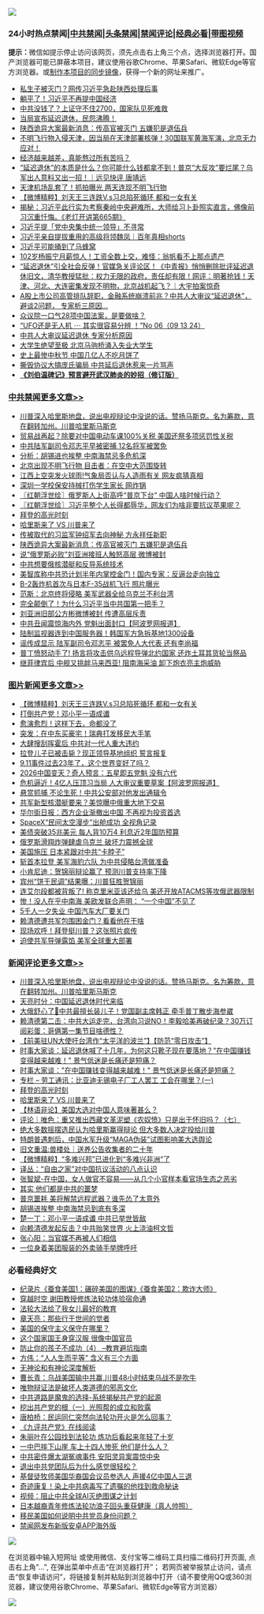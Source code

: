 ![](https://raw.githubusercontent.com/jsvpn/jsproxy/dev/64photo/fqnews-qr.jpg)

<div id="tt">
<h3>24小时热点禁闻|<a href="#%E4%B8%AD%E5%85%B1%E7%A6%81%E9%97%BB%E6%9B%B4%E5%A4%9A%E6%96%87%E7%AB%A0">中共禁闻</a>|<a href="#%E5%9B%BE%E7%89%87%E6%96%B0%E9%97%BB%E6%9B%B4%E5%A4%9A%E6%96%87%E7%AB%A0">头条禁闻</a>|<a href="#%E6%96%B0%E9%97%BB%E8%AF%84%E8%AE%BA%E6%9B%B4%E5%A4%9A%E6%96%87%E7%AB%A0">禁闻评论|<a href="#%E5%BF%85%E7%9C%8B%E7%BB%8F%E5%85%B8%E5%A5%BD%E6%96%87">经典必看</a>|<a href="https://696153.xyz/3" target="_blank">带图视频</a></h3>
<div><b>提示：</b>微信如提示停止访问该网页，须先点击右上角三个点，选择浏览器打开。国产浏览器可能已屏蔽本项目，建议使用谷歌Chrome、苹果Safari、微软Edge等官方浏览器。或<a href="%E5%88%B6%E4%BD%9Cgit%E7%A6%81%E9%97%BB%E9%95%9C%E5%83%8F.md">制作本项目的同步镜像</a>，获得一个新的网址来推广。</div>
<ul>

<li><a href="/ccpdope/20240914/2088231.md">私生子被灭门？网传习近平急赴陕西处理后事</a></li>
<li><a href="/sohnews/20240914/2088149.md">躺平了！习近平不再提中国经济</a></li>
<li><a href="/sohnews/20240913/2088116.md">中共没钱了？上证守不住2700，国家队见死难救</a></li>
<li><a href="/sohnews/20240914/2088196.md">当局宣布延迟退休，民怨沸腾！</a></li>
<li><a href="/cbnews/20240914/2088410.md">陕西诡异大案最新消息：传高官被灭门 五嫌犯是退伍兵</a></li>
<li><a href="/sohnews/20240914/2088214.md">不明飞行物入侵天津，因当局在天津部署核弹！30国联军黄海军演，北京无力应对！</a></li>
<li><a href="/sohnews/20240914/2088127.md">经济越来越差，真能熬过所有苦吗？</a></li>
<li><a href="/sohnews/20240914/2088153.md">“延迟退休”的本质是什么？你可能什么钱都拿不到！普京“大反攻”要烂尾？乌军出人意料又出一招！｜远见快评 唐靖远</a></li>
<li><a href="/cbnews/20240914/2088388.md">天津机场乱套了！抓拍曝光 两天连现不明飞行物</a></li>
<li><a href="/topimagenews/20240914/2088366.md">【微博精粹】刘天王三连跌V.s习总陷死循环 都和一女有关</a></li>
<li><a href="/sohnews/20240914/2088206.md">揭秘：习近平此行实为考察秦岭中央避难所，大师给习卜卦照实直言，佛像前习沉重忏悔。《老灯开讲第665期》</a></li>
<li><a href="/ccpdope/20240914/2088227.md">习近平提「党中央集中统一领导」不寻常</a></li>
<li><a href="/sohnews/20240914/2088178.md">习近平亲自提拔重用的高级将领魏凤｜百年真相shorts</a></li>
<li><a href="/cbnews/20240914/2088395.md">习近平可能捅到了马蜂窝</a></li>
<li><a href="/baitai/20240914/2088294.md">102岁杨振宁月薪惊人！工资全数上交，难怪：翁帆看不上那点遗产</a></li>
<li><a href="/sohnews/20240914/2088197.md">“延迟退休”引全社会反弹！官媒急关评论区！《中青报》悄悄删除批评延迟退休旧文，清华教授猛批：权力无限的政府，责任却有限！网评：明著抢钱！天津、河北、大连密集发现不明物，北京战机起飞？｜大宇拍案惊奇</a></li>
<li><a href="/sohnews/20240914/2088158.md">A股上市公司高管排队辞职，金融系统崩溃前兆？中共人大审议“延迟退休”，避谈2问题， 专家析三原因...</a></li>
<li><a href="/comments/20240914/2088188.md">众议院一口气28项中国法案，是要做啥？</a></li>
<li><a href="/sohnews/20240914/2088199.md">“UFO还是无人机 ⋯ 其实很容易分辨 ！”No 06（09 13 24）</a></li>
<li><a href="/sohnews/20240914/2088198.md">中共人大审议延迟退休 专家分析原因</a></li>
<li><a href="/ccpdope/20240914/2088224.md">大学生绝望至极 北京马驹桥涌入失业大学生</a></li>
<li><a href="/ccpdope/20240914/2088235.md">史上最惨中秋节 中国几亿人不吃月饼了</a></li>
<li><a href="/ccpdope/20240914/2088229.md">撕毁协议大搞庞氏骗局 中共延后退休惹来一片骂声</a></li>
<li><b><a href="/comments/20200207/1272816.md" target="_blank">《刘伯温碑记》预言避开武汉肺炎的妙招（修订版）</a></b></li>
</ul>
</div>

<div class="catlist">
<h3><a href="/cbnews/" target="_blank">中共禁闻</a><span><a href="/cbnews/" target="_blank" rel="nofollow">更多文章>></a></span></h3>
<ul>
<li><a href="/comments/20240914/2088749.md" target="_blank">川普深入哈里斯地盘，说出电视辩论中没说的话。赞扬马斯克。名为筹款，意在翻转加州。川普哈里斯马斯克</a></li>
<li><a href="/cbnews/20240914/2088748.md" target="_blank">贸易战再起？除要对中国电动车课100%关税 美国还祭多项惩罚性关税</a></li>
<li><a href="/cbnews/20240914/2088747.md" target="_blank">中共陆军副司令邓志平早被密捕 12名将军被罢免</a></li>
<li><a href="/cbnews/20240914/2088746.md" target="_blank">分析：胡锡进也挨整 中南海禁忌多危机深</a></li>
<li><a href="/cbnews/20240914/2088745.md" target="_blank">北京出现不明飞行物 目击者：在空中大范围旋转</a></li>
<li><a href="/cbnews/20240914/2088744.md" target="_blank">江西上空突发火球雨!气象局否认与人造雨有关 网友疯猜真相</a></li>
<li><a href="/cbnews/20240914/2088743.md" target="_blank">深圳一学校保安持械打伤学生家长 网炸锅</a></li>
<li><a href="/cbnews/20240914/2088672.md" target="_blank">〖红朝浮世绘〗俄罗斯人上街高呼“普京下台” 中国人啥时候行动？</a></li>
<li><a href="/cbnews/20240914/2088671.md" target="_blank">〖红朝浮世绘〗习近平整个人长得都辱华，网友们为啥非要抗议苹果呢？</a></li>
<li><a href="/comments/20240914/2088551.md" target="_blank">拜登的高光时刻</a></li>
<li><a href="/comments/20240914/2088550.md" target="_blank">哈里斯来了 VS 川普来了</a></li>
<li><a href="/cbnews/20240914/2088411.md" target="_blank">传被取代的习监军钟绍军去向神秘 方永祥任新职</a></li>
<li><a href="/cbnews/20240914/2088410.md" target="_blank">陕西诡异大案最新消息：传高官被灭门 五嫌犯是退伍兵</a></li>
<li><a href="/cbnews/20240914/2088409.md" target="_blank">说“俄罗斯必败”刘亚洲接班人触怒高层 微博被封</a></li>
<li><a href="/cbnews/20240914/2088408.md" target="_blank">中共想要俄核潜艇和反导系统技术</a></li>
<li><a href="/cbnews/20240914/2088407.md" target="_blank">美智库称中共恐计划半年内掌控金门！国内专家：反逼台走向独立</a></li>
<li><a href="/cbnews/20240914/2088406.md" target="_blank">B-2轰炸机首次与日本F-35战机飞行 照片曝光</a></li>
<li><a href="/cbnews/20240914/2088405.md" target="_blank">范斯：北京终将侵略 美军武器全给乌克兰不利台湾</a></li>
<li><a href="/cbnews/20240914/2088404.md" target="_blank">完全颠倒了！为什么习近平当中共国第一把手？</a></li>
<li><a href="/cbnews/20240914/2088403.md" target="_blank">刘亚洲旧部公方彬微博被封 传遭高层斥责</a></li>
<li><a href="/cbnews/20240914/2088402.md" target="_blank">中共丑闻震惊海内外 党魁出面封口【阿波罗网报道】</a></li>
<li><a href="/cbnews/20240914/2088401.md" target="_blank">陆制监视器连到中国服务器！韩国军方急拆基地1300设备</a></li>
<li><a href="/cbnews/20240914/2088400.md" target="_blank">谣传成显示 陆军副司令邓志平 被罢免人大代表 还有李尚福</a></li>
<li><a href="/cbnews/20240914/2088399.md" target="_blank">普丁愤怒动手了! 扬言将攻击供乌远程导弹北约国家 还炸土耳其货轮当祭品</a></li>
<li><a href="/cbnews/20240914/2088398.md" target="_blank">继菲律宾后 中舰又挑衅马来西亚! 阻南海采油 卸下炮衣亮主炮威胁</a></li>

</ul>
</div>
<div class="catlist">
<h3><a href="/topimagenews/" target="_blank">图片新闻</a><span><a href="/topimagenews/" target="_blank" rel="nofollow">更多文章>></a></span></h3>
<ul>
<li><a href="/topimagenews/20240914/2088366.md" target="_blank">【微博精粹】刘天王三连跌V.s习总陷死循环 都和一女有关</a></li>
<li><a href="/topimagenews/20240914/2088365.md" target="_blank">打倒共产党！邓小平一语成谶</a></li>
<li><a href="/topimagenews/20240914/2088364.md" target="_blank">愈演愈烈！这样下去，命都没了</a></li>
<li><a href="/topimagenews/20240914/2088363.md" target="_blank">突发：在中东买豪宅！瑞典打发移民大手笔</a></li>
<li><a href="/topimagenews/20240914/2088362.md" target="_blank">大肆搜刮挥霍后 中共对一代人重大违约</a></li>
<li><a href="/topimagenews/20240914/2088361.md" target="_blank">拉登儿子已被击毙？现正领导基地组织 誓言报复</a></li>
<li><a href="/topimagenews/20240913/2088010.md" target="_blank">9.11事件过去23年了，这个世界变好了吗？</a></li>
<li><a href="/topimagenews/20240913/2088009.md" target="_blank">2026中国变天？奇人预言：五星即五党魁 没有六代</a></li>
<li><a href="/topimagenews/20240913/2087999.md" target="_blank">危机逼近！4亿人压顶习当局 人大审议重要草案【阿波罗网报道】</a></li>
<li><a href="/topimagenews/20240913/2087998.md" target="_blank">悬赏抓捕 不论生死！中共公安部对他发出通辑令</a></li>
<li><a href="/topimagenews/20240913/2087959.md" target="_blank">共军新型核潜艇要来？美惊曝中俄重大地下交易</a></li>
<li><a href="/topimagenews/20240913/2087878.md" target="_blank">华尔街日报：西方企业渐撤出中国 不再视为投资首选</a></li>
<li><a href="/topimagenews/20240912/2087849.md" target="_blank">SpaceX“民间太空漫步”出舱成功 全视角记录</a></li>
<li><a href="/topimagenews/20240912/2087817.md" target="_blank">美债突破35兆美元 每人背10万4 利息近2年国防预算</a></li>
<li><a href="/topimagenews/20240912/2087753.md" target="_blank">俄罗斯滑翔炸弹肆虐乌克兰 破坏力震撼全球</a></li>
<li><a href="/topimagenews/20240912/2087733.md" target="_blank">美国施压 日本紧跟对中共“卡脖子”</a></li>
<li><a href="/topimagenews/20240912/2087732.md" target="_blank">斩首本拉登 美军海豹六队 为中共侵略台湾做准备</a></li>
<li><a href="/topimagenews/20240912/2087731.md" target="_blank">小肯尼迪：贺锦丽辩论赢了 预测川普支持率下降</a></li>
<li><a href="/topimagenews/20240912/2087730.md" target="_blank">宾州“饼干民调”结果曝：川普狂胜贺锦丽</a></li>
<li><a href="/topimagenews/20240912/2087638.md" target="_blank">连艾尔段都被背叛了! 称克里米亚该还给乌 美还开放ATACMS等攻俄武器限制</a></li>
<li><a href="/topimagenews/20240912/2087535.md" target="_blank">惨！没人在乎中南海 美欧发联合声明： “一个中国”不见了</a></li>
<li><a href="/topimagenews/20240912/2087534.md" target="_blank">5千人一夕失业 中国汽车大厂要关门</a></li>
<li><a href="/topimagenews/20240912/2087532.md" target="_blank">赖清德遭共军包围困金门？看看他在干啥</a></li>
<li><a href="/topimagenews/20240912/2087531.md" target="_blank">现场欢呼！拜登挺川普？这张照片疯传</a></li>
<li><a href="/topimagenews/20240912/2087518.md" target="_blank">迫使共军导弹露馅 美军全球重大部署</a></li>

</ul>
</div>
<div class="catlist">
<h3><a href="/comments/" target="_blank">新闻评论</a><span><a href="/comments/" target="_blank" rel="nofollow">更多文章>></a></span></h3>
<ul>
<li><a href="/comments/20240914/2088749.md" target="_blank">川普深入哈里斯地盘，说出电视辩论中没说的话。赞扬马斯克。名为筹款，意在翻转加州。川普哈里斯马斯克</a></li>
<li><a href="/comments/20240914/2088720.md" target="_blank">天亮时分：中国延迟退休时代来临</a></li>
<li><a href="/comments/20240914/2088719.md" target="_blank">大俄舒心了🫶中共最擅长装儿子！党国副主席韩正 牵手普丁散步海参崴</a></li>
<li><a href="/comments/20240914/2088718.md" target="_blank">赖清德第二击：中共大运走完，台湾向习说NO！李毅哈美再破纪录？30万订阅彩蛋：哥俩第一集节目啥德性？</a></li>
<li><a href="/comments/20240914/2088712.md" target="_blank">【前美驻UN大使吁台湾作“太平洋的波兰”】【防范“零日攻击”】</a></li>
<li><a href="/comments/20240914/2088612.md" target="_blank">时事大家谈：延迟退休喊了十几年，为何这只靴子现在要落地？&quot;在中国赚钱变得越来越难！&quot; 景气低迷是长痛还是短痛？</a></li>
<li><a href="/comments/20240914/2088611.md" target="_blank">时事大家谈：&quot;在中国赚钱变得越来越难！&quot; 景气低迷是长痛还是短痛？</a></li>
<li><a href="/comments/20240914/2088586.md" target="_blank">专栏 &#8211; 劳工通讯：比亚迪无锡电子厂工人罢工 工会在哪里？(一)</a></li>
<li><a href="/comments/20240914/2088551.md" target="_blank">拜登的高光时刻</a></li>
<li><a href="/comments/20240914/2088550.md" target="_blank">哈里斯来了 VS 川普来了</a></li>
<li><a href="/comments/20240914/2088549.md" target="_blank">【林语非论】美国大选对中国人意味著甚么？</a></li>
<li><a href="/comments/20240914/2088544.md" target="_blank">评论｜唯色：重又推出西藏文革泥塑《农奴愤》只是出于怀旧吗？（七）</a></li>
<li><a href="/comments/20240914/2088477.md" target="_blank">绝大多数摇摆选民认为哈里斯赢得辩论 但大多数人决定投给川普</a></li>
<li><a href="/comments/20240914/2088476.md" target="_blank">特朗普遇刺后，中国水军升级“MAGA伪装”试图影响美大选舆论</a></li>
<li><a href="/comments/20240914/2088475.md" target="_blank">旧文重温:兽楼处｜送养公告收集者的二十年</a></li>
<li><a href="/comments/20240914/2088474.md" target="_blank">【微博精粹】“多难兴邦”已进化到“多难兴非洲“了</a></li>
<li><a href="/comments/20240914/2088473.md" target="_blank">译丛：“自由之家”对中国抗议活动的八点认识</a></li>
<li><a href="/comments/20240914/2088472.md" target="_blank">张智斌-在中国，女人做官不容易——从几个小官样本看官场生态之恶劣</a></li>
<li><a href="/comments/20240914/2088471.md" target="_blank">其实 他们都是中共的噩梦</a></li>
<li><a href="/comments/20240914/2088470.md" target="_blank">普京噩耗 美将解禁远程武器？谁先怂了太意外</a></li>
<li><a href="/comments/20240914/2088469.md" target="_blank">胡锡进挨整 中南海禁忌到底有多深</a></li>
<li><a href="/comments/20240914/2088468.md" target="_blank">楚一丁：邓小平一语成谶 中共已举世皆敌</a></li>
<li><a href="/comments/20240914/2088466.md" target="_blank">向赖清德发起反击？中共贻笑世界 火上浇油柯文哲</a></li>
<li><a href="/comments/20240914/2088465.md" target="_blank">张心阳：当官媒不再被人们相信</a></li>
<li><a href="/comments/20240914/2088463.md" target="_blank">一位身着美团服装的外卖骑手举牌呼吁</a></li>

</ul>
</div>

<div class="catlist">
<h3>必看经典好文</h3>
<ul>
<li><a href="/comments/20210123/1473011.md" target="_blank">纪录片《蚕食美国1：碾碎美国的图谋》《蚕食美国2：欺诈大师》</a></li>
<li><a href="/comments/20200511/1322384.md" target="_blank">穿越时空 谢田教授修炼法轮功体验宿命通</a></li>
<li><a href="/cbnews/20200516/1329218.md" target="_blank">法轮大法给了我女儿最好的教育</a></li>
<li><a href="/comments/20240623/2053092.md" target="_blank">章天亮：那些行于世间的觉者</a></li>
<li><a href="/lifebaike/20200520/1331379.md" target="_blank">美国的保守主义保守在哪里？</a></li>
<li><a href="/bannedvideo/20220606/1742248.md" target="_blank">这个国家国王身穿汉服 很像中国官员</a></li>
<li><a href="/comments/20230918/1935212.md" target="_blank">防止你的孩子不成功（4） &#8211;教育避坑指南</a></li>
<li><a href="/comments/20200720/1363377.md" target="_blank">方伟：“人人生而平等” 含义有三个方面</a></li>
<li><a href="/comments/20240801/2069416.md" target="_blank">无神论和有神论深度解析</a></li>
<li><a href="/comments/20230511/1882985.md" target="_blank">曹长青：乌战美国输中共赢,川普48小时结束乌战不是吹牛</a></li>
<li><a href="/cbnews/20170130/651555.md" target="_blank">唯物辩证法是破坏人类道德的邪恶文化</a></li>
<li><a href="/comments/20181209/1044543.md" target="_blank">中共道路是魔鬼的选择-系统揭秘共产党的起源</a></li>
<li><a href="/comments/20200629/1352460.md" target="_blank">挖出共产党的根（一）光照帮的成立和败露</a></li>
<li><a href="/comments/20240318/2014289.md" target="_blank">唐柏桥：民运同仁突然向法轮功开火是怎么回事？</a></li>
<li><a href="/bookonline/20131116/201057.md" target="_blank">《九评共产党》在线阅读</a></li>
<li><a href="/comments/20210720/1488271.md" target="_blank">朱丽叶在公园找到法轮功 炼功后看起来年轻了十岁</a></li>
<li><a href="/cbnews/20200611/1343057.md" target="_blank">一中巴摔下山崖 车上十四人惨死 他们是什么人？</a></li>
<li><a href="/ccpdope/20220806/1768044.md" target="_blank">中共密件爆太湖冤魂事件 安阳灵异案震惊中央</a></li>
<li><a href="/comments/20220806/1768236.md" target="_blank">退出中共党团队后为什么感觉很轻松？</a></li>
<li><a href="/taiwannews/20220804/1767098.md" target="_blank">基督徒牧师美国华裔国会议员参选人 声援4亿中国人三退</a></li>
<li><a href="/topimagenews/20210131/1478453.md" target="_blank">奇迹康复！染上中共病毒写了遗嘱的他找到救命秘诀</a></li>
<li><a href="/comments/20201221/1451945.md" target="_blank">视频：阻止中共全球AI灭绝图谋之计划</a></li>
<li><a href="/comments/20211023/1642745.md" target="_blank">日本越裔青年修炼法轮功浪子回头重获健康（真人帅照）</a></li>
<li><a href="/comments/20220819/1773759.md" target="_blank">移民美国如何说明中共党员身份问题？</a></li>
<li><a href="/comments/20200627/783266.md" target="_blank">禁闻网发布新版安卓APP海外版</a></li>

</ul>
</div>

![](https://raw.githubusercontent.com/jsvpn/jsproxy/dev/64photo/fqnews-qr.jpg)

在浏览器中输入短网址 或使用微信、支付宝等二维码工具扫描二维码打开页面, 点击右上角"...", 在弹出菜单中点击“在浏览器打开”； 若网页被举报禁止访问，请点击“恢复申请访问”，将链接复制并粘贴到浏览器中打开（请不要使用QQ或360浏览器，建议使用谷歌Chrome、苹果Safari、微软Edge等官方浏览器）

![](https://raw.githubusercontent.com/jsvpn/jsproxy/dev/64photo/wx.jpg)